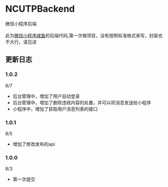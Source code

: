 # NCUTPBackend
微信小程序后端</br></br>
此为[微信小程序咸鱼](https://github.com/Dote-Adore/NCUPY)的后端代码,第一次做项目，没有按照标准格式来写，封装也不大行，请见谅

## 更新日志
### 1.0.2
8/7
* 后台管理中，增加了用户自动登录
* 后台管理中，增加了删除违规内容的处置，并可以将消息发送给小程序
* 小程序中，增加了获取用户消息列表的接口
### 1.0.1
8/5
* 增加了修改发布的api
### 1.0.0
8/3
* 第一次提交
